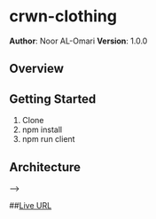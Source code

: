 # crwn-clothing

**Author**: Noor AL-Omari
**Version**: 1.0.0 

## Overview
<!-- Provide a high level overview of what this application is and why you are building it, beyond the fact that it's an assignment for this class. (i.e. What's your problem domain?) -->

## Getting Started
<!-- What are the steps that a user must take in order to build this app on their own machine and get it running? -->
1. Clone
2. npm install 
3. npm run client

## Architecture
<!-- Provide a detailed description of the application design. What technologies (languages, libraries, etc) you're using, and any other relevant design information. -->

<!-- ## Change Log -->
<!-- Use this area to document the iterative changes made to your application as each feature is successfully implemented. Use time stamps. Here's an examples:

01-01-2001 4:59pm - Application now has a fully-functional express server, with a GET route for the location resource.

## Credits and Collaborations
<!-- Give credit (and a link) to other people or resources that helped you build this application. -->
-->

##[Live URL](https://crwn-clothing-noor.herokuapp.com/)
